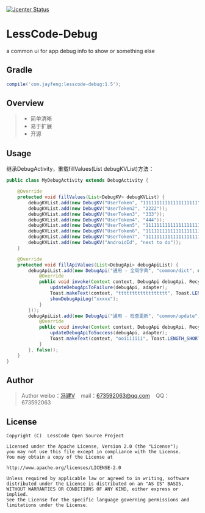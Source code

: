 [![Jcenter Status](https://api.bintray.com/packages/openproject/maven/lesscode-debug/images/download.svg)](https://bintray.com/openproject/maven/lesscode-debug)

# LessCode-Debug
a common ui for app debug info to show or something else

## Gradle

```groovy
compile('com.jayfeng:lesscode-debug:1.5');
```

## Overview
> * 简单清晰
> * 易于扩展
> * 开源

## Usage
继承DebugActivity，重载fillValues(List<DebugKV> debugKVList)方法：
```java
public class MyDebugActivity extends DebugActivity {

    @Override
    protected void fillValues(List<DebugKV> debugKVList) {
        debugKVList.add(new DebugKV("UserToken", "11111111111111111111"));
        debugKVList.add(new DebugKV("UserToken2", "2222"));
        debugKVList.add(new DebugKV("UserToken3", "333"));
        debugKVList.add(new DebugKV("UserToken4", "444"));
        debugKVList.add(new DebugKV("UserToken5", "11111111111111111111"));
        debugKVList.add(new DebugKV("UserToken6", "11111111111111111111"));
        debugKVList.add(new DebugKV("UserToken7", "11111111111111111111"));
        debugKVList.add(new DebugKV("AndroidId", "next to do"));
    }

    @Override
    protected void fillApiValues(List<DebugApi> debugApiList) {
        debugApiList.add(new DebugApi("通用 - 全局字典", "common/dict", new DebugApiCallBack() {
            @Override
            public void invoke(Context context, DebugApi debugApi, RecyclerView.Adapter adapter) {
                updateDebugApiToFailure(debugApi, adapter);
                Toast.makeText(context, "tttttttttttttttttt", Toast.LENGTH_SHORT).show();
                showDebugApiLog("xxxxx");
            }
        }));
        debugApiList.add(new DebugApi("通用 - 检查更新", "common/update", new DebugApiCallBack() {
            @Override
            public void invoke(Context context, DebugApi debugApi, RecyclerView.Adapter adapter) {
                updateDebugApiToSuccess(debugApi, adapter);
                Toast.makeText(context, "ooiiiiiii", Toast.LENGTH_SHORT).show();
            }
        }, false));
    }
}
```

## Author

> Author weibo：<a href="http://weibo.com/xiaofengjian" target="_blank">冯建V</a>&nbsp;&nbsp;&nbsp;&nbsp;mail：673592063@qq.com&nbsp;&nbsp;&nbsp;&nbsp;QQ：673592063

## License

```
Copyright (C)  LessCode Open Source Project

Licensed under the Apache License, Version 2.0 (the "License");
you may not use this file except in compliance with the License.
You may obtain a copy of the License at

http://www.apache.org/licenses/LICENSE-2.0

Unless required by applicable law or agreed to in writing, software
distributed under the License is distributed on an "AS IS" BASIS,
WITHOUT WARRANTIES OR CONDITIONS OF ANY KIND, either express or implied.
See the License for the specific language governing permissions and
limitations under the License.
```
